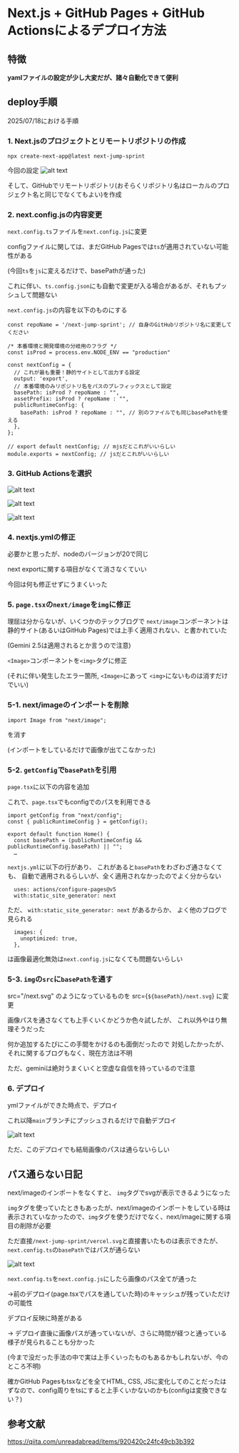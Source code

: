 # Next.js + GitHub Pages + GitHub Actionsによるデプロイ方法

## 特徴

**yamlファイルの設定が少し大変だが、諸々自動化できて便利**

## deploy手順

2025/07/18における手順

### 1. Next.jsのプロジェクトとリモートリポジトリの作成
```
npx create-next-app@latest next-jump-sprint
```

今回の設定
![alt text](Nextjs_init.png)

そして、GitHubでリモートリポジトリ(おそらくリポジトリ名はローカルのプロジェクト名と同じでなくてもよい)を作成

### 2. next.config.jsの内容変更

`next.config.ts`ファイルを`next.config.js`に変更

configファイルに関しては、まだGitHub Pagesでは`ts`が適用されていない可能性がある

(今回`ts`を`js`に変えるだけで、basePathが通った)

これに伴い、`ts.config.json`にも自動で変更が入る場合があるが、それもプッシュして問題ない

`next.config.js`の内容を以下のものにする

```
const repoName = '/next-jump-sprint'; // 自身のGitHubリポジトリ名に変更してください

/* 本番環境と開発環境の分岐用のフラグ */
const isProd = process.env.NODE_ENV == "production"

const nextConfig = {
  // これが最も重要！静的サイトとして出力する設定
  output: 'export',
  // 本番環境のみリポジトリ名をパスのプレフィックスとして設定
  basePath: isProd ? repoName : "",
  assetPrefix: isProd ? repoName : "",
  publicRuntimeConfig: {
    basePath: isProd ? repoName : "", // 別のファイルでも同じbasePathを使える
  },
};

// export default nextConfig; // mjsだとこれがいいらしい
module.exports = nextConfig; // jsだとこれがいいらしい

```

### 3. GitHub Actionsを選択
![alt text](gitHub-actions-button.png)

![alt text](gitHub-actions-next-js.png)

![alt text](setting-pages-github-actions.png)

### 4. nextjs.ymlの修正

必要かと思ったが、nodeのバージョンが20で同じ

next exportに関する項目がなくて消さなくていい

今回は何も修正せずにうまくいった

### 5. `page.tsx`の`next/image`を`img`に修正

理屈は分からないが、いくつかのテックブログで
`next/image`コンポーネントは静的サイト(あるいはGitHub Pages)では上手く適用されない、と書かれていた

(Gemini 2.5は適用されるとか言うので注意)

`<Image>`コンポーネントを`<img>`タグに修正

(それに伴い発生したエラー箇所, `<Image>`にあって
`<img>`にないものは消すだけでいい)

### 5-1. next/imageのインポートを削除

`import Image from "next/image";`

を消す

(インポートをしているだけで画像が出てこなかった)

### 5-2. `getConfig`で`basePath`を引用

`page.tsx`に以下の内容を追加

これで、`page.tsx`でもconfigでのパスを利用できる

```
import getConfig from "next/config";
const { publicRuntimeConfig } = getConfig();

export default function Home() {
  const basePath = (publicRuntimeConfig && publicRuntimeConfig.basePath) || "";
  …

```

`nextjs.yml`に以下の行があり、
これがあると`basePath`をわざわざ通さなくても、
自動で適用されるらしいが、全く適用されなかったのでよく分からない
```
  uses: actions/configure-pages@v5
  with:static_site_generator: next
```

ただ、
`with:static_site_generator: next`
があるからか、
よく他のブログで見られる
```
  images: {
    unoptimized: true,
  },
```
は画像最適化無効は`next.config.js`になくても問題ないらしい

### 5-3. `img`の`src`に`basePath`を通す

src="/next.svg"
のようになっているものを
src={`${basePath}/next.svg`}
に変更

画像パスを通さなくても上手くいくかどうか色々試したが、
これ以外やはり無理そうだった

何か追加するたびにこの手間をかけるのも面倒だったので
対処したかったが、それに関するブログもなく、現在方法は不明

ただ、geminiは絶対うまくいくと空虚な自信を持っているので注意 

### 6. デプロイ

ymlファイルができた時点で、デプロイ

これ以降`main`ブランチにプッシュされるだけで自動デプロイ

![alt text](deploy_result_perfect.png)

ただ、このデプロイでも結局画像のパスは通らないらしい

## パス通らない日記

next/imageのインポートをなくすと、
`img`タグでsvgが表示できるようになった

`img`タグを使っていたときもあったが、next/imageのインポートをしている時は表示されていなかったので、`img`タグを使うだけでなく、next/imageに関する項目の削除が必要

ただ直接`/next-jump-sprint/vercel.svg`と直接書いたものは表示できたが、`next.config.ts`の`basePath`ではパスが通らない

![alt text](only-img-direct-path.png)

`next.config.ts`を`next.config.js`にしたら画像のパス全てが通った

->前のデプロイ(page.tsxでパスを通していた時)のキャッシュが残っていただけの可能性

デプロイ反映に時差がある

-> デプロイ直後に画像パスが通っていないが、さらに時間が経つと通っている様子が見られることも分かった

(今まで没だった手法の中で実は上手くいったものもあるかもしれないが、今のところ不明)

確かGitHub Pagesもtsxなどを全てHTML, CSS, JSに変化してのことだったはずなので、config周りをtsにすると上手くいかないのかも(configは変換できない？)

## 参考文献

https://qiita.com/unreadabread/items/920420c24fc49cb3b392